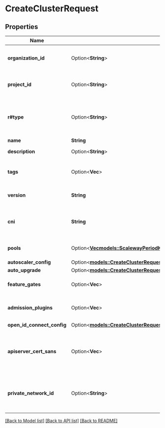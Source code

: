 # CreateClusterRequest

## Properties

Name | Type | Description | Notes
------------ | ------------- | ------------- | -------------
**organization_id** | Option<**String**> | Organization ID in which the cluster will be created. | [optional]
**project_id** | Option<**String**> | Project ID in which the cluster will be created. | [optional]
**r#type** | Option<**String**> | Type of the cluster. See [list available cluster types](#list-available-cluster-types-for-a-cluster) for a list of valid types. | [optional]
**name** | **String** | Cluster name. | 
**description** | Option<**String**> | Cluster description. | [optional]
**tags** | Option<**Vec<String>**> | Tags associated with the cluster. | [optional]
**version** | **String** | Kubernetes version of the cluster. | 
**cni** | **String** | Container Network Interface (CNI) plugin running in the cluster. | [default to UnknownCni]
**pools** | Option<[**Vec<models::ScalewayPeriodK8sPeriodV1PeriodCreateClusterRequestPeriodPoolConfig>**](scaleway.k8s.v1.CreateClusterRequest.PoolConfig.md)> | Pools created along with the cluster. | [optional]
**autoscaler_config** | Option<[**models::CreateClusterRequestAutoscalerConfig**](CreateCluster_request_autoscaler_config.md)> |  | [optional]
**auto_upgrade** | Option<[**models::CreateClusterRequestAutoUpgrade**](CreateCluster_request_auto_upgrade.md)> |  | [optional]
**feature_gates** | Option<**Vec<String>**> | List of feature gates to enable. | [optional]
**admission_plugins** | Option<**Vec<String>**> | List of admission plugins to enable. | [optional]
**open_id_connect_config** | Option<[**models::CreateClusterRequestOpenIdConnectConfig**](CreateCluster_request_open_id_connect_config.md)> |  | [optional]
**apiserver_cert_sans** | Option<**Vec<String>**> | Additional Subject Alternative Names for the Kubernetes API server certificate. | [optional]
**private_network_id** | Option<**String**> | Private network ID for internal cluster communication (cannot be changed later). | [optional]

[[Back to Model list]](../README.md#documentation-for-models) [[Back to API list]](../README.md#documentation-for-api-endpoints) [[Back to README]](../README.md)


